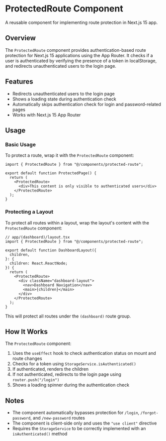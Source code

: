 # ProtectedRoute Component

A reusable component for implementing route protection in Next.js 15 app.

## Overview

The `ProtectedRoute` component provides authentication-based route protection for Next.js 15 applications using the App Router. It checks if a user is authenticated by verifying the presence of a token in localStorage, and redirects unauthenticated users to the login page.

## Features

- Redirects unauthenticated users to the login page
- Shows a loading state during authentication check
- Automatically skips authentication check for login and password-related pages
- Works with Next.js 15 App Router

## Usage

### Basic Usage

To protect a route, wrap it with the `ProtectedRoute` component:

```tsx
import { ProtectedRoute } from "@/components/protected-route";

export default function ProtectedPage() {
  return (
    <ProtectedRoute>
      <div>This content is only visible to authenticated users</div>
    </ProtectedRoute>
  );
}
```

### Protecting a Layout

To protect all routes within a layout, wrap the layout's content with the `ProtectedRoute` component:

```tsx
// app/(dashboard)/layout.tsx
import { ProtectedRoute } from "@/components/protected-route";

export default function DashboardLayout({
  children,
}: {
  children: React.ReactNode;
}) {
  return (
    <ProtectedRoute>
      <div className="dashboard-layout">
        <nav>Dashboard Navigation</nav>
        <main>{children}</main>
      </div>
    </ProtectedRoute>
  );
}
```

This will protect all routes under the `(dashboard)` route group.

## How It Works

The `ProtectedRoute` component:

1. Uses the `useEffect` hook to check authentication status on mount and route changes
2. Checks for a token using `StorageService.isAuthenticated()`
3. If authenticated, renders the children
4. If not authenticated, redirects to the login page using `router.push("/login")`
5. Shows a loading spinner during the authentication check

## Notes

- The component automatically bypasses protection for `/login`, `/forgot-password`, and `/new-password` routes
- The component is client-side only and uses the `"use client"` directive
- Requires the `StorageService` to be correctly implemented with an `isAuthenticated()` method

